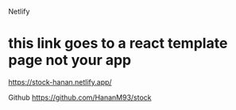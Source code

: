 Netlify
# this link goes to a react template page not your app
https://stock-hanan.netlify.app/

Github
https://github.com/HananM93/stock